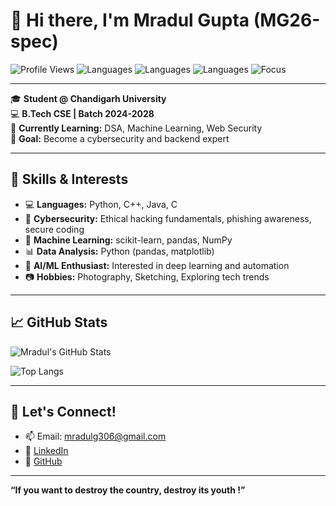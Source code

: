 # 👋 Hi there, I'm Mradul Gupta (MG26-spec)

![Profile Views](https://komarev.com/ghpvc/?username=MG26-spec&style=flat-square)
![Languages](https://img.shields.io/badge/Code-Python-blue?style=flat-square&logo=python)
![Languages](https://img.shields.io/badge/Code-C++-green?style=flat-square&logo=c%2B%2B)
![Languages](https://img.shields.io/badge/Code-Java-orange?style=flat-square&logo=java)
![Focus](https://img.shields.io/badge/Focus-Cybersecurity-red?style=flat-square&logo=security)

---

🎓 **Student @ Chandigarh University**  
💻 **B.Tech CSE | Batch 2024-2028**  
🌱 **Currently Learning:** DSA, Machine Learning, Web Security  
🚀 **Goal:** Become a cybersecurity and backend expert  

---

## 🧠 Skills & Interests

- 💻 **Languages:** Python, C++, Java, C    
- 🔐 **Cybersecurity:** Ethical hacking fundamentals, phishing awareness, secure coding  
- 🧠 **Machine Learning:** scikit-learn, pandas, NumPy  
- 📊 **Data Analysis:**  Python (pandas, matplotlib)  
- 🤖 **AI/ML Enthusiast:** Interested in deep learning and automation  
- 📷 **Hobbies:** Photography, Sketching, Exploring tech trends  

---


## 📈 GitHub Stats

![Mradul's GitHub Stats](https://github-readme-stats.vercel.app/api?username=MG26-spec&show_icons=true&theme=tokyonight)

![Top Langs](https://github-readme-stats.vercel.app/api/top-langs/?username=MG26-spec&layout=compact&theme=tokyonight)

---

## 🤝 Let's Connect!

- 📫 Email: mradulg306@gmail.com  
- 💼 [LinkedIn](https://www.linkedin.com/in/mradul-gupta-033438332/)  
- 🧠 [GitHub](https://github.com/MG26-spec)

---

__“If you want to destroy the country, destroy its youth !”__







